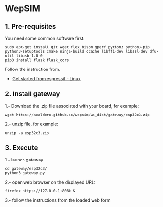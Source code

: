 # WepSIM


## 1. Pre-requisites

You need some common software first:
```
sudo apt-get install git wget flex bison gperf python3 python3-pip python3-setuptools cmake ninja-build ccache libffi-dev libssl-dev dfu-util libusb-1.0-0
pip3 install flask flask_cors
```

Follow the instruction from:
* [Get started from espressif - Linux](https://docs.espressif.com/projects/esp-idf/en/v4.3.5/esp32/get-started/linux-setup.html)


## 2. Install gateway

1.- Download the .zip file associated with your board, for example:
```
wget https://acaldero.github.io/wepsim/ws_dist/gateway/esp32c3.zip
```

2.- unzip file, for example:
```
unzip -a esp32c3.zip
```


## 3. Execute

1.- launch gateway
```
cd gateway/esp32c3/
python3 gateway.py
```

2.- open web browser on the displayed URL:
```
firefox https://127.0.0.1:8080 &
```

3.- follow the instructions from the loaded web form


